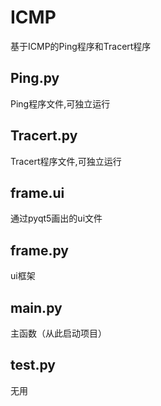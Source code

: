 # ICMP
基于ICMP的Ping程序和Tracert程序

## Ping.py
Ping程序文件,可独立运行

## Tracert.py
Tracert程序文件,可独立运行

## frame.ui
通过pyqt5画出的ui文件

## frame.py
ui框架

## main.py
主函数（从此启动项目）

## test.py
无用

